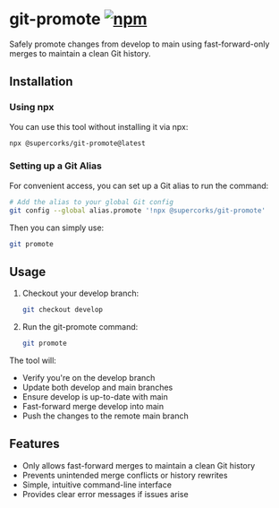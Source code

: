 # git-promote [![npm](https://img.shields.io/npm/v/@supercorks/git-promote?logo=npm)](https://www.npmjs.com/package/@supercorks/git-promote)
Safely promote changes from develop to main using fast-forward-only merges to maintain a clean Git history.

## Installation

### Using npx

You can use this tool without installing it via npx:

```bash
npx @supercorks/git-promote@latest
```

### Setting up a Git Alias

For convenient access, you can set up a Git alias to run the command:

```bash
# Add the alias to your global Git config
git config --global alias.promote '!npx @supercorks/git-promote'
```

Then you can simply use:

```bash
git promote
```

## Usage

1. Checkout your develop branch:
   ```bash
   git checkout develop
   ```

2. Run the git-promote command:
   ```bash
   git promote
   ```

The tool will:

- Verify you're on the develop branch
- Update both develop and main branches
- Ensure develop is up-to-date with main
- Fast-forward merge develop into main
- Push the changes to the remote main branch

## Features

- Only allows fast-forward merges to maintain a clean Git history
- Prevents unintended merge conflicts or history rewrites
- Simple, intuitive command-line interface
- Provides clear error messages if issues arise
